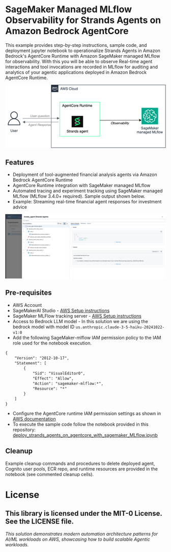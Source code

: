 

# SageMaker Managed MLflow Observability for Strands Agents on Amazon Bedrock AgentCore
This example provides step-by-step instructions, sample code, and deployment jupyter notebook to operationalize Strands Agents in Amazon Bedrock's AgentCore Runtime with Amazon SageMaker managed MLflow for observability. With this you will be able to observe Real-time agent interactions and tool invocations are recorded in MLflow for auditing and analytics of your agentic applications deployed in Amazon Bedrock AgentCore Runtime.

![image](./images/sagemaker-mlflow-agentCore.png)

## Features
- Deployment of tool-augmented financial analysis agents via Amazon Bedrock AgentCore Runtime
- AgentCore Runtime integration with SageMaker managed MLflow
- Automated tracing and experiment tracking using SageMaker managed MLflow (MLflow 3.4.0+ required). Sample output shown below.
- Example: Streaming real-time financial agent responses for investment advice

![image](./images/sagemaker-mlflow-output.png)

## Pre-requisites

- AWS Account 
- SageMakerAI Studio - [AWS Setup instructions](https://docs.aws.amazon.com/sagemaker/latest/dg/onboard-quick-start.html)
- SageMaker MLFlow tracking server - [AWS Setup instructions](https://docs.aws.amazon.com/sagemaker/latest/dg/mlflow-create-tracking-server.html)
- Access to Bedrock LLM model - In this solution we are using the bedrock model with model ID `us.anthropic.claude-3-5-haiku-20241022-v1:0`
- Add the following SageMaker-mlflow IAM permission policy to the IAM role used for the notebook execution. 

```
{
    "Version": "2012-10-17",
    "Statement": [
        {
            "Sid": "VisualEditor0",
            "Effect": "Allow",
            "Action": "sagemaker-mlflow:*",
            "Resource": "*"
        }
    ]
}
```
- Configure the AgentCore runtime IAM permission settings as shown in [AWS documentation](https://docs.aws.amazon.com/bedrock-agentcore/latest/devguide/runtime-permissions.html)
- To execute the sample code follow the notebook provided in this repository: [deploy_strands_agents_on_agentcore_with_sagemaker_MLflow.ipynb](./deploy_strands_agents_on_agentcore_with_sagemaker_mlflow.ipynb)

## Cleanup
Example cleanup commands and procedures to delete deployed agent, Cognito user pools, ECR repo, and runtime resources are provided in the notebook (see commented cleanup cells).

# License
This library is licensed under the MIT-0 License. See the LICENSE file.
---

*This solution demonstrates modern automation architecture patterns for AI/ML workloads on AWS, showcasing how to build scalable Agentic workloads.*